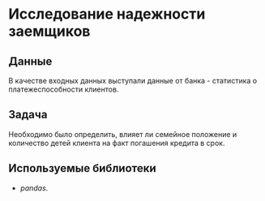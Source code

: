 # Исследование надежности заемщиков

## Данные

В качестве входных данных выступали данные от банка - статистика о платежеспособности клиентов. 

## Задача

Необходимо было определить, влияет ли семейное положение и количество детей клиента на факт погашения кредита в срок.

## Используемые библиотеки

* *pandas*.
